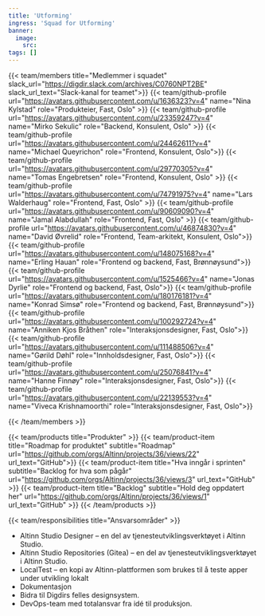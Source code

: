 ```yaml
---
title: 'Utforming'
ingress: 'Squad for Utforming'
banner:
  image:
    src:
tags: []
---
```


{{< team/members title="Medlemmer i squadet" slack_url="https://digdir.slack.com/archives/C0760NPT2BE" slack_url_text="Slack-kanal for teamet">}}
{{< team/github-profile url="https://avatars.githubusercontent.com/u/1636323?v=4" name="Nina Kylstad" role="Produkteier, Fast, Oslo" >}}
{{< team/github-profile url="https://avatars.githubusercontent.com/u/23359247?v=4" name="Mirko Sekulic" role="Backend, Konsulent, Oslo" >}}
{{< team/github-profile url="https://avatars.githubusercontent.com/u/24462611?v=4" name="Michael Queyrichon" role="Frontend, Konsulent, Oslo">}}
{{< team/github-profile url="https://avatars.githubusercontent.com/u/29770305?v=4" name="Tomas Engebretsen" role="Frontend, Konsulent, Oslo" >}}
{{< team/github-profile url="https://avatars.githubusercontent.com/u/74791975?v=4" name="Lars Walderhaug" role="Frontend, Fast, Oslo" >}}
{{< team/github-profile url="https://avatars.githubusercontent.com/u/90609090?v=4" name="Jamal Alabdullah" role="Frontend, Fast, Oslo" >}}
{{< team/github-profile url="https://avatars.githubusercontent.com/u/46874830?v=4" name="David Øvrelid" role="Frontend, Team-arkitekt, Konsulent, Oslo">}}
{{< team/github-profile url="https://avatars.githubusercontent.com/u/148075168?v=4" name="Erling Hauan" role="Frontend og backend, Fast, Brønnøysund">}}
{{< team/github-profile url="https://avatars.githubusercontent.com/u/1525466?v=4" name="Jonas Dyrlie" role="Frontend og backend, Fast, Oslo">}}
{{< team/github-profile url="https://avatars.githubusercontent.com/u/180176181?v=4" name="Konrad Simsø" role="Frontend og backend, Fast, Brønnøysund">}}
{{< team/github-profile url="https://avatars.githubusercontent.com/u/100292724?v=4" name="Anniken Kjos Bråthen" role="Interaksjonsdesigner, Fast, Oslo">}}
{{< team/github-profile url="https://avatars.githubusercontent.com/u/111488506?v=4" name="Gørild Døhl" role="Innholdsdesigner, Fast, Oslo">}}
{{< team/github-profile url="https://avatars.githubusercontent.com/u/25076841?v=4" name="Hanne Finnøy" role="Interaksjonsdesigner, Fast, Oslo">}}
{{< team/github-profile url="https://avatars.githubusercontent.com/u/22139553?v=4" name="Viveca Krishnamoorthi" role="Interaksjonsdesigner, Fast, Oslo">}}

{{< /team/members >}}

{{< team/products title="Produkter" >}}
{{< team/product-item title="Roadmap for produktet" subtitle="Roadmap" url="https://github.com/orgs/Altinn/projects/36/views/22" url_text="GitHub">}}
{{< team/product-item title="Hva inngår i sprinten" subtitle="Backlog for hva som pågår" url="https://github.com/orgs/Altinn/projects/36/views/3" url_text="GitHub" >}}
{{< team/product-item title="Backlog" subtitle="Hold deg oppdatert her" url="https://github.com/orgs/Altinn/projects/36/views/1" url_text="GitHub" >}}
{{< /team/products >}}

{{< team/responsibilities title="Ansvarsområder" >}}

- Altinn Studio Designer – en del av tjenesteutviklingsverktøyet i Altinn Studio.
- Altinn Studio Repositories (Gitea) – en del av tjenesteutviklingsverktøyet i Altinn Studio.
- LocalTest – en kopi av Altinn-plattformen som brukes til å teste apper under utvikling lokalt
- Dokumentasjon
- Bidra til Digdirs felles designsystem.
- DevOps-team med totalansvar fra idé til produksjon.
